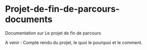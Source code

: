 Projet-de-fin-de-parcours-documents
===================================

Documentation sur Le projet de fin de parcours

A venir : Compte rendu du projet, le quoi le pourquoi et le comment.
